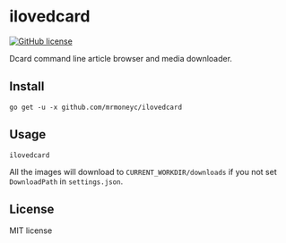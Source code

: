ilovedcard
======================
[![GitHub license](https://img.shields.io/badge/license-MIT-blue.svg)](https://raw.githubusercontent.com/toomore/gogrs/master/LICENSE)

Dcard command line article browser and media downloader.

Install
--------------

    go get -u -x github.com/mrmoneyc/ilovedcard

Usage
---------------------

    ilovedcard

All the images will download to `CURRENT_WORKDIR/downloads` if you not set `DownloadPath` in `settings.json`.

License
---------------

MIT license
